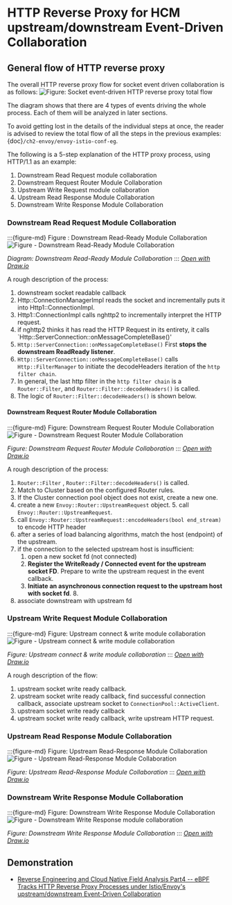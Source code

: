 # HTTP Reverse Proxy for HCM upstream/downstream Event-Driven Collaboration

## General flow of HTTP reverse proxy

The overall HTTP reverse proxy flow for socket event driven collaboration is as follows:
![Figure: Socket event-driven HTTP reverse proxy total flow](/ch2-envoy/arch/event-driven/event-driven.assets/envoy-event-model-proxy.drawio.svg )

The diagram shows that there are 4 types of events driving the whole process. Each of them will be analyzed in later sections.

To avoid getting lost in the details of the individual steps at once, the reader is advised to review the total flow of all the steps in the previous examples: 
{doc}`/ch2-envoy/envoy-istio-conf-eg`.

The following is a 5-step explanation of the HTTP proxy process, using HTTP/1.1 as an example:
1. Downstream Read Request module collaboration
2. Downstream Request Router Module Collaboration
3. Upstream Write Request module collaboration
4. Upstream Read Response Module Collaboration
5. Downstream Write Response Module Collaboration



### Downstream Read Request Module Collaboration
:::{figure-md} Figure : Downstream Read-Ready Module Collaboration
<img src="/ch2-envoy/arch/http/http-connection-manager/hcm-event-process.assets/envoy-hcm-read-down-req.drawio.svg" alt="Figure - Downstream Read-Ready Module Collaboration">

*Diagram: Downstream Read-Ready Module Collaboration*
:::
*[Open with Draw.io](https://app.diagrams.net/?ui=sketch#Uhttps%3A%2F%2Fistio-insider.mygraphql.com%2Fzh_CN%2Flatest%2F_images%2Fenvoy-hcm-read-down-req.drawio.svg)*


A rough description of the process:
1. downstream socket readable callback
2. Http::ConnectionManagerImpl reads the socket and incrementally puts it into Http1::ConnectionImpl.
3. Http1::ConnectionImpl calls nghttp2 to incrementally interpret the HTTP request.
4. if nghttp2 thinks it has read the HTTP Request in its entirety, it calls `Http::ServerConnection::onMessageCompleteBase()'
5. `Http::ServerConnection::onMessageCompleteBase()` First **stops the downstream ReadReady listener**.
6. `Http::ServerConnection::onMessageCompleteBase()` calls `Http::FilterManager` to initiate the decodeHeaders iteration of the `http filter chain`. 
7. In general, the last http filter in the `http filter chain` is a `Router::Filter`, and `Router::Filter::decodeHeaders()` is called.
8. The logic of `Router::Filter::decodeHeaders()` is shown below.


#### Downstream Request Router Module Collaboration

:::{figure-md} Figure: Downstream Request Router Module Collaboration
<img src="/ch2-envoy/arch/http/http-connection-manager/hcm-event-process.assets/envoy-hcm-router-on-down-req-complete.drawio.svg" alt="Figure - Downstream Request Router Module Collaboration">

*Figure: Downstream Request Router Module Collaboration*
:::
*[Open with Draw.io](https://app.diagrams.net/?ui=sketch#Uhttps%3A%2F%2Fistio-insider.mygraphql.com%2Fzh_CN%2Flatest%2F_images%2Fenvoy-hcm-router-on-down-req-complete.drawio.svg)*

A rough description of the process:
1. `Router::Filter` , `Router::Filter::decodeHeaders()` is called.
2. Match to Cluster based on the configured Router rules.
3. If the Cluster connection pool object does not exist, create a new one.
4. create a new `Envoy::Router::UpstreamRequest` object. 5. call `Envoy::Router::UpstreamRequest`.
5. call `Envoy::Router::UpstreamRequest::encodeHeaders(bool end_stream)` to encode HTTP header
6. after a series of load balancing algorithms, match the host (endpoint) of the upstream.
7. if the connection to the selected upstream host is insufficient:
   1. open a new socket fd (not connected)
   2. **Register the WriteReady / Connected event for the upstream socket FD**. Prepare to write the upstream request in the event callback.
   3. **Initiate an asynchronous connection request to the upstream host with socket fd**. 8.
8. associate downstream with upstream fd



### Upstream Write Request Module Collaboration

:::{figure-md} Figure: Upstream connect & write module collaboration
<img src="/ch2-envoy/arch/http/http-connection-manager/hcm-event-process.assets/envoy-hcm-upstream-flow-connected-write.drawio.svg" alt="Figure - Upstream connect & write module collaboration">

*Figure: Upstream connect & write module collaboration*
:::
*[Open with Draw.io](https://app.diagrams.net/?ui=sketch#Uhttps%3A%2F%2Fistio-insider.mygraphql.com%2Fzh_CN%2Flatest%2F_images%2Fenvoy-hcm-upstream-flow-connected-write.drawio.svg)*


A rough description of the flow:
1. upstream socket write ready callback.
2. upstream socket write ready callback, find successful connection callback, associate upstream socket to `ConnectionPool::ActiveClient`.
3. upstream socket write ready callback
4. upstream socket write ready callback, write upstream HTTP request.



### Upstream Read Response Module Collaboration
:::{figure-md} Figure: Upstream Read-Response Module Collaboration
<img src="/ch2-envoy/arch/http/http-connection-manager/hcm-event-process.assets/envoy-hcm-upstream-flow-read-resp.drawio.svg" alt="Figure - Upstream Read-Response Module Collaboration">

*Figure: Upstream Read-Response Module Collaboration*
:::
*[Open with Draw.io](https://app.diagrams.net/?ui=sketch#Uhttps%3A%2F%2Fistio-insider.mygraphql.com%2Fzh_CN%2Flatest%2F_images%2Fenvoy-hcm-upstream-flow-read-resp.drawio.svg)*

### Downstream Write Response Module Collaboration

:::{figure-md} Figure: Downstream Write Response Module Collaboration
<img src="/ch2-envoy/arch/http/http-connection-manager/hcm-event-process.assets/envoy-hcm-write-down-resp.drawio.svg" alt="Figure - Downstream Write Response module collaboration">

*Figure: Downstream Write Response Module Collaboration*
:::
*[Open with Draw.io](https://app.diagrams.net/?ui=sketch#Uhttps%3A%2F%2Fistio-insider.mygraphql.com%2Fzh_CN%2Flatest%2F_images%2Fenvoy-hcm-write-down-resp.drawio.svg)*

## Demonstration
- [Reverse Engineering and Cloud Native Field Analysis Part4 -- eBPF Tracks HTTP Reverse Proxy Processes under Istio/Envoy's upstream/downstream Event-Driven Collaboration](https://blog.mygraphql.com/en/posts/low-tec/trace/trace-istio/trace-istio-part4/)

